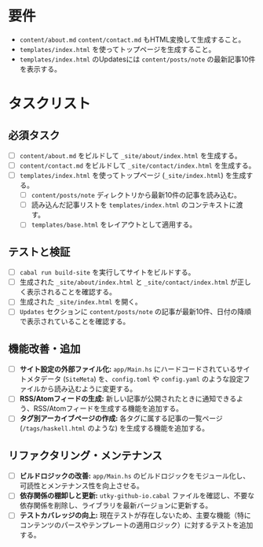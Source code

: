 # 要件
- `content/about.md` `content/contact.md` もHTML変換して生成すること。
- `templates/index.html` を使ってトップページを生成すること。
- `templates/index.html` のUpdatesには `content/posts/note` の最新記事10件を表示する。

# タスクリスト

## 必須タスク

- [ ] `content/about.md` をビルドして `_site/about/index.html` を生成する。
- [ ] `content/contact.md` をビルドして `_site/contact/index.html` を生成する。
- [ ] `templates/index.html` を使ってトップページ (`_site/index.html`) を生成する。
    - [ ] `content/posts/note` ディレクトリから最新10件の記事を読み込む。
    - [ ] 読み込んだ記事リストを `templates/index.html` のコンテキストに渡す。
    - [ ] `templates/base.html` をレイアウトとして適用する。

## テストと検証

- [ ] `cabal run build-site` を実行してサイトをビルドする。
- [ ] 生成された `_site/about/index.html` と `_site/contact/index.html` が正しく表示されることを確認する。
- [ ] 生成された `_site/index.html` を開く。
- [ ] `Updates` セクションに `content/posts/note` の記事が最新10件、日付の降順で表示されていることを確認する。

## 機能改善・追加

- [ ] **サイト設定の外部ファイル化:** `app/Main.hs` にハードコードされているサイトメタデータ (`SiteMeta`) を、`config.toml` や `config.yaml` のような設定ファイルから読み込むように変更する。
- [ ] **RSS/Atomフィードの生成:** 新しい記事が公開されたときに通知できるよう、RSS/Atomフィードを生成する機能を追加する。
- [ ] **タグ別アーカイブページの作成:** 各タグに属する記事の一覧ページ (`/tags/haskell.html` のような) を生成する機能を追加する。

## リファクタリング・メンテナンス

- [ ] **ビルドロジックの改善:** `app/Main.hs` のビルドロジックをモジュール化し、可読性とメンテナンス性を向上させる。
- [ ] **依存関係の棚卸しと更新:** `utky-github-io.cabal` ファイルを確認し、不要な依存関係を削除し、ライブラリを最新バージョンに更新する。
- [ ] **テストカバレッジの向上:** 現在テストが存在しないため、主要な機能（特にコンテンツのパースやテンプレートの適用ロジック）に対するテストを追加する。
